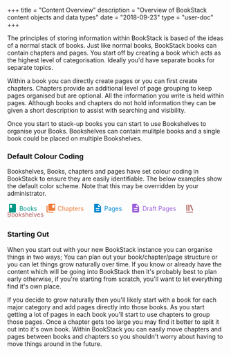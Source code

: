 +++
title = "Content Overview"
description = "Overview of BookStack content objects and data types"
date = "2018-09-23"
type = "user-doc"
+++

The principles of storing information within BookStack is based of the ideas of a normal stack of books. Just like normal books, BookStack books can contain chapters and pages. You start off by creating a book which acts as the highest level of categorisation. Ideally you'd have separate books for separate topics.

Within a book you can directly create pages or you can first create chapters. Chapters provide an additional level of page grouping to keep pages organised but are optional. All the information you write is held within pages. Although books and chapters do not hold information they can be given a short description to assist with searching and visibility.

Once you start to stack-up books you can start to use Bookshelves to organise your Books. Bookshelves can contain mulitple books and a single book could be placed on multiple Bookshelves. 

### Default Colour Coding

Bookshelves, Books, chapters and pages have set colour coding in BookStack to ensure they are easily identifiable. The below examples show the default color scheme. Note that this may be overridden by your administrator.

<span style="color:#009688;line-height:12px;"><svg fill="#009688" height="24" viewBox="0 0 24 24" width="24" xmlns="http://www.w3.org/2000/svg"><path d="M0 0h24v24H0z" fill="none"></path><path d="M18 2H6c-1.1 0-2 .9-2 2v16c0 1.1.9 2 2 2h12c1.1 0 2-.9 2-2V4c0-1.1-.9-2-2-2zM6 4h5v8l-2.5-1.5L6 12V4z"></path></svg> <span style="position:relative;top:-6px;">Books</span></span>
&nbsp;
&nbsp;
<span style="color:#ef7c3c;"><svg fill="#ef7c3c" height="24" viewBox="0 0 24 24" width="24" xmlns="http://www.w3.org/2000/svg"><path d="M0 0h24v24H0V0z" fill="none"></path><path d="M4 6H2v14c0 1.1.9 2 2 2h14v-2H4V6z"></path><path d="M0 0h24v24H0V0z" fill="none"></path><path d="M20 2H8c-1.1 0-2 .9-2 2v12c0 1.1.9 2 2 2h12c1.1 0 2-.9 2-2V4c0-1.1-.9-2-2-2zm0 10l-2.5-1.5L15 12V4h5v8z"></path></svg> <span style="position:relative;top:-6px;">Chapters</span></span>
&nbsp;
&nbsp;
<span style="color:#0288D1;"><svg fill="#0288D1" height="24" viewBox="0 0 24 24" width="24" xmlns="http://www.w3.org/2000/svg"><path d="M0 0h24v24H0z" fill="none"></path><path d="M14 2H6c-1.1 0-1.99.9-1.99 2L4 20c0 1.1.89 2 1.99 2H18c1.1 0 2-.9 2-2V8l-6-6zm2 16H8v-2h8v2zm0-4H8v-2h8v2zm-3-5V3.5L18.5 9H13z"></path></svg> <span style="position:relative;top:-6px;">Pages</span></span>
&nbsp;
&nbsp;
<span style="color:#9A60DA;"><svg fill="#9A60DA" height="24" viewBox="0 0 24 24" width="24" xmlns="http://www.w3.org/2000/svg"><path d="M0 0h24v24H0z" fill="none"></path><path d="M14 2H6c-1.1 0-1.99.9-1.99 2L4 20c0 1.1.89 2 1.99 2H18c1.1 0 2-.9 2-2V8l-6-6zm2 16H8v-2h8v2zm0-4H8v-2h8v2zm-3-5V3.5L18.5 9H13z"></path></svg> <span style="position:relative;top:-6px;">Draft Pages</span></span>
&nbsp;
&nbsp;
<span style="color:#af5a5a;line-height:12px;"><svg class="svg-icon" height="24" width="24" xmlns="http://www.w3.org/2000/svg" viewBox="0 0 24 24" fill="#af5a5a"><path fill="none" d="M0 0h24v24H0V0z"></path><path d="M1.088 2.566h17.42v17.42H1.088z" fill="none"></path><path d="M4 20.058h15.892V22H4z"></path><path d="M2.902 1.477h17.42v17.42H2.903z" fill="none"></path><g><path d="M6.658 3.643V18h-2.38V3.643zM11.326 3.643V18H8.947V3.643zM14.722 3.856l5.613 13.214-2.19.93-5.613-13.214z"></path></g></svg> <span style="position:relative;top:-6px;">Bookshelves</span></span>


### Starting Out

When you start out with your new BookStack instance you can organise things in two ways; You can plan out your book/chapter/page structure or you can let things grow naturally over time. If you know or already have the content which will be going into BookStack then it's probably best to plan early otherwise, if you're starting from scratch, you'll want to let everything find it's own place.

If you decide to grow naturally then you'll likely start with a book for each major category and add pages directly into those books. As you start getting a lot of pages in each book you'll start to use chapters to group those pages. Once a chapter gets too large you may find it better to split it out into it's own book. Within BookStack you can easily move chapters and pages between books and chapters so you shouldn't worry about having to move things around in the future.

